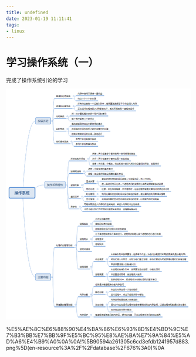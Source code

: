```yaml
---
title: undefined
date: 2023-01-19 11:11:41
tags:
- linux
---
```


# 学习操作系统（一）

完成了操作系统引论的学习

![操作系统.png](image/操作系统.png)

%E5%AE%8C%E6%88%90%E4%BA%86%E6%93%8D%E4%BD%9C%E7%B3%BB%E7%BB%9F%E5%BC%95%E8%AE%BA%E7%9A%84%E5%AD%A6%E4%B9%A0%0A%0A!%5B90594a261305c6cd3efdb1241957d883.png%5D(en-resource%3A%2F%2Fdatabase%2F676%3A0)%0A
